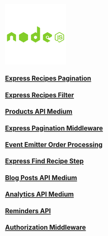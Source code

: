 <div>
  <img src="https://github.com/devicons/devicon/blob/master/icons/nodejs/nodejs-plain-wordmark.svg" title="Nodejs" alt="Nodejs" width="200" height="200"/>
</div>

## [Express Recipes Pagination](https://github.com/hackerrank-test/hackerrank-nodejs-recipes-pagination)

## [Express Recipes Filter](https://github.com/hackerrank-test/hackerrank-nodejs-recipes-filter)

## [Products API Medium](https://github.com/hackerrank-test/hackerrank-nodejs-products-api-medium)

## [Express Pagination Middleware](https://github.com/hackerrank-test/hackerrank-nodejs-pagination-middleware)

## [Event Emitter Order Processing](https://github.com/hackerrank-test/hackerrank-nodejs-order-processing)

## [Express Find Recipe Step](https://github.com/hackerrank-test/hackerrank-nodejs-find-recipe-step)

## [Blog Posts API Medium](https://github.com/hackerrank-test/hackerrank-nodejs-blog-posts-api-medium)

## [Analytics API Medium](https://github.com/hackerrank-test/hackerrank-nodejs-analytics-api-medium)

## [Reminders API](https://github.com/hackerrank-test/hackerrank-nodejs-reminders-api)

## [Authorization Middleware](https://github.com/hackerrank-test/hackerrank-nodejs-authorization-middleware)
